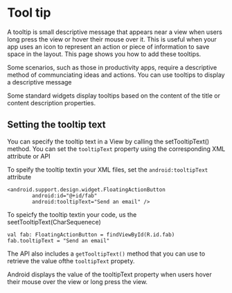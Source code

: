 # Tool tip
A tooltip is small descriptive message that appears near a view when users long press the view or hover their mouse over it. This is useful when your app uses an icon to represent an action or piece of information to save space in the layout. This page shows you how to add these tooltips.

Some scenarios, such as those in productivity apps, require a descriptive method of communciating ideas and actions. You can use tooltips to display a descriptive message 

Some standard widgets display tooltips based on the content of the title or content description properties. 

## Setting the tooltip text
You can specify the tooltip text in a View by calling the setTooltipText() method. You can set the `tooltipText` property using the corresponding XML attribute or API

To speify the tooltip textin your XML files, set the `android:tooltipText` attribute 
```
<android.support.design.widget.FloatingActionButton
        android:id="@+id/fab"
        android:tooltipText="Send an email" />
```

To speicfy the tooltip textin your code, us the seetTooltipText(CharSequenece) 
```
val fab: FloatingActionButton = findViewById(R.id.fab)
fab.tooltipText = "Send an email"
```

The API also includes a `getTooltipText()` method that you can use to retrieve the value ofthe `tooltipText` propety.

Android displays the value of the tooltipText property when users hover their mouse over the view or long press the view. 
